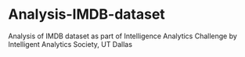 # Analysis-IMDB-dataset
Analysis of IMDB dataset as part of Intelligence Analytics Challenge by Intelligent Analytics Society, UT Dallas
